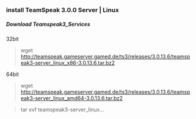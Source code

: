 ### install TeamSpeak 3.0.0 Server | Linux

##### Download Teamspeak3_Services
32bit
> wget http://teamspeak.gameserver.gamed.de/ts3/releases/3.0.13.6/teamspeak3-server_linux_x86-3.0.13.6.tar.bz2

64bit
> wget http://teamspeak.gameserver.gamed.de/ts3/releases/3.0.13.6/teamspeak3-server_linux_amd64-3.0.13.6.tar.bz2


> tar xvf teamspeak3-server_linux...